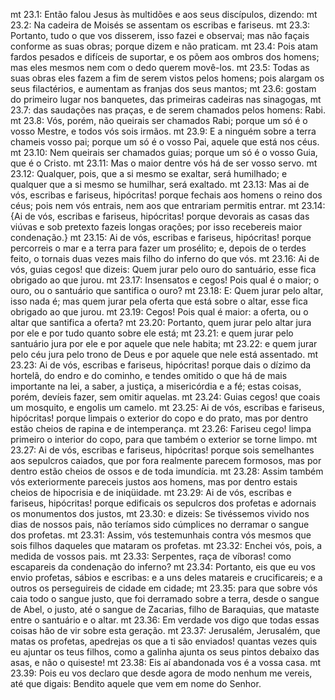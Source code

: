 mt 23.1: Então falou Jesus às multidões e aos seus discípulos, dizendo:
mt 23.2: Na cadeira de Moisés se assentam os escribas e fariseus.
mt 23.3: Portanto, tudo o que vos disserem, isso fazei e observai; mas não façais conforme as suas obras; porque dizem e não praticam.
mt 23.4: Pois atam fardos pesados e difíceis de suportar, e os põem aos ombros dos homens; mas eles mesmos nem com o dedo querem movê-los.
mt 23.5: Todas as suas obras eles fazem a fim de serem vistos pelos homens; pois alargam os seus filactérios, e aumentam as franjas dos seus mantos;
mt 23.6: gostam do primeiro lugar nos banquetes, das primeiras cadeiras nas sinagogas,
mt 23.7: das saudações nas praças, e de serem chamados pelos homens: Rabi.
mt 23.8: Vós, porém, não queirais ser chamados Rabi; porque um só é o vosso Mestre, e todos vós sois irmãos.
mt 23.9: E a ninguém sobre a terra chameis vosso pai; porque um só é o vosso Pai, aquele que está nos céus.
mt 23.10: Nem queirais ser chamados guias; porque um só é o vosso Guia, que é o Cristo.
mt 23.11: Mas o maior dentre vós há de ser vosso servo.
mt 23.12: Qualquer, pois, que a si mesmo se exaltar, será humilhado; e qualquer que a si mesmo se humilhar, será exaltado.
mt 23.13: Mas ai de vós, escribas e fariseus, hipócritas! porque fechais aos homens o reino dos céus; pois nem vós entrais, nem aos que entrariam permitis entrar.
mt 23.14: {Ai de vós, escribas e fariseus, hipócritas! porque devorais as casas das viúvas e sob pretexto fazeis longas orações; por isso recebereis maior condenação.}
mt 23.15: Ai de vós, escribas e fariseus, hipócritas! porque percorreis o mar e a terra para fazer um prosélito; e, depois de o terdes feito, o tornais duas vezes mais filho do inferno do que vós.
mt 23.16: Ai de vós, guias cegos! que dizeis: Quem jurar pelo ouro do santuário, esse fica obrigado ao que jurou.
mt 23.17: Insensatos e cegos! Pois qual é o maior; o ouro, ou o santuário que santifica o ouro?
mt 23.18: E: Quem jurar pelo altar, isso nada é; mas quem jurar pela oferta que está sobre o altar, esse fica obrigado ao que jurou.
mt 23.19: Cegos! Pois qual é maior: a oferta, ou o altar que santifica a oferta?
mt 23.20: Portanto, quem jurar pelo altar jura por ele e por tudo quanto sobre ele está;
mt 23.21: e quem jurar pelo santuário jura por ele e por aquele que nele habita;
mt 23.22: e quem jurar pelo céu jura pelo trono de Deus e por aquele que nele está assentado.
mt 23.23: Ai de vós, escribas e fariseus, hipócritas! porque dais o dízimo da hortelã, do endro e do cominho, e tendes omitido o que há de mais importante na lei, a saber, a justiça, a misericórdia e a fé; estas coisas, porém, devíeis fazer, sem omitir aquelas.
mt 23.24: Guias cegos! que coais um mosquito, e engolis um camelo.
mt 23.25: Ai de vós, escribas e fariseus, hipócritas! porque limpais o exterior do copo e do prato, mas por dentro estão cheios de rapina e de intemperança.
mt 23.26: Fariseu cego! limpa primeiro o interior do copo, para que também o exterior se torne limpo.
mt 23.27: Ai de vós, escribas e fariseus, hipócritas! porque sois semelhantes aos sepulcros caiados, que por fora realmente parecem formosos, mas por dentro estão cheios de ossos e de toda imundícia.
mt 23.28: Assim também vós exteriormente pareceis justos aos homens, mas por dentro estais cheios de hipocrisia e de iniqüidade.
mt 23.29: Ai de vós, escribas e fariseus, hipócritas! porque edificais os sepulcros dos profetas e adornais os monumentos dos justos,
mt 23.30: e dizeis: Se tivéssemos vivido nos dias de nossos pais, não teríamos sido cúmplices no derramar o sangue dos profetas.
mt 23.31: Assim, vós testemunhais contra vós mesmos que sois filhos daqueles que mataram os profetas.
mt 23.32: Enchei vós, pois, a medida de vossos pais.
mt 23.33: Serpentes, raça de víboras! como escapareis da condenação do inferno?
mt 23.34: Portanto, eis que eu vos envio profetas, sábios e escribas: e a uns deles matareis e crucificareis; e a outros os perseguireis de cidade em cidade;
mt 23.35: para que sobre vós caia todo o sangue justo, que foi derramado sobre a terra, desde o sangue de Abel, o justo, até o sangue de Zacarias, filho de Baraquias, que mataste entre o santuário e o altar.
mt 23.36: Em verdade vos digo que todas essas coisas hão de vir sobre esta geração.
mt 23.37: Jerusalém, Jerusalém, que matas os profetas, apedrejas os que a ti são enviados! quantas vezes quis eu ajuntar os teus filhos, como a galinha ajunta os seus pintos debaixo das asas, e não o quiseste!
mt 23.38: Eis aí abandonada vos é a vossa casa.
mt 23.39: Pois eu vos declaro que desde agora de modo nenhum me vereis, até que digais: Bendito aquele que vem em nome do Senhor.
